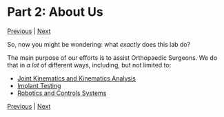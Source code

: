 # Part 2: About Us
[Previous](https://github.com/BRIO-lab/brio-lab-onboarding/blob/main/General/Part_1.md) | [Next]()

So, now you might be wondering: what _exactly_ does this lab do?

The main purpose of our efforts is to assist Orthopaedic Surgeons. We do that in _a lot_ of different ways, including, but not limited to:

   * [Joint Kinematics and Kinematics Analysis](https://github.com/BRIO-lab/brio-lab-onboarding/blob/main/General/resources/kinematics.md)
   * [Implant Testing]()
   * [Robotics and Controls Systems](https://github.com/BRIO-lab/brio-lab-onboarding/blob/main/General/resources/robotics.md)

[Previous](https://github.com/BRIO-lab/brio-lab-onboarding/blob/main/General/Part_1.md) | [Next]()
